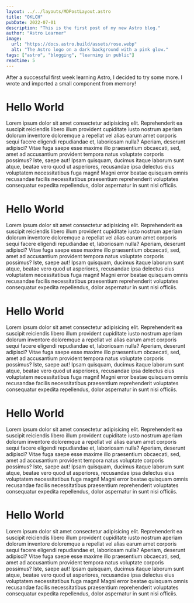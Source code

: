 ```yaml
---
layout: ../../layouts/MDPostLayout.astro
title: "OKLCH"
pubDate: 2022-07-01
description: "This is the first post of my new Astro blog."
author: "Astro Learner"
image:
  url: "https://docs.astro.build/assets/rose.webp"
  alt: "The Astro logo on a dark background with a pink glow."
tags: ["astro", "blogging", "learning in public"]
readtime: 5
---
```


After a successful first week learning Astro, I decided to try some more. I wrote and imported a small component from memory!

# Hello World

Lorem ipsum dolor sit amet consectetur adipisicing elit. Reprehenderit ea suscipit reiciendis libero illum provident cupiditate iusto nostrum aperiam dolorum inventore doloremque a repellat vel alias earum amet corporis sequi facere eligendi repudiandae et, laboriosam nulla? Aperiam, deserunt adipisci? Vitae fuga saepe esse maxime illo praesentium obcaecati, sed, amet ad accusantium provident tempora natus voluptate corporis possimus? Iste, saepe aut! Ipsam quisquam, ducimus itaque laborum sunt atque, beatae vero quod ut asperiores, recusandae ipsa delectus eius voluptatem necessitatibus fuga magni! Magni error beatae quisquam omnis recusandae facilis necessitatibus praesentium reprehenderit voluptates consequatur expedita repellendus, dolor aspernatur in sunt nisi officiis.

# Hello World

Lorem ipsum dolor sit amet consectetur adipisicing elit. Reprehenderit ea suscipit reiciendis libero illum provident cupiditate iusto nostrum aperiam dolorum inventore doloremque a repellat vel alias earum amet corporis sequi facere eligendi repudiandae et, laboriosam nulla? Aperiam, deserunt adipisci? Vitae fuga saepe esse maxime illo praesentium obcaecati, sed, amet ad accusantium provident tempora natus voluptate corporis possimus? Iste, saepe aut! Ipsam quisquam, ducimus itaque laborum sunt atque, beatae vero quod ut asperiores, recusandae ipsa delectus eius voluptatem necessitatibus fuga magni! Magni error beatae quisquam omnis recusandae facilis necessitatibus praesentium reprehenderit voluptates consequatur expedita repellendus, dolor aspernatur in sunt nisi officiis.

# Hello World

Lorem ipsum dolor sit amet consectetur adipisicing elit. Reprehenderit ea suscipit reiciendis libero illum provident cupiditate iusto nostrum aperiam dolorum inventore doloremque a repellat vel alias earum amet corporis sequi facere eligendi repudiandae et, laboriosam nulla? Aperiam, deserunt adipisci? Vitae fuga saepe esse maxime illo praesentium obcaecati, sed, amet ad accusantium provident tempora natus voluptate corporis possimus? Iste, saepe aut! Ipsam quisquam, ducimus itaque laborum sunt atque, beatae vero quod ut asperiores, recusandae ipsa delectus eius voluptatem necessitatibus fuga magni! Magni error beatae quisquam omnis recusandae facilis necessitatibus praesentium reprehenderit voluptates consequatur expedita repellendus, dolor aspernatur in sunt nisi officiis.

# Hello World

Lorem ipsum dolor sit amet consectetur adipisicing elit. Reprehenderit ea suscipit reiciendis libero illum provident cupiditate iusto nostrum aperiam dolorum inventore doloremque a repellat vel alias earum amet corporis sequi facere eligendi repudiandae et, laboriosam nulla? Aperiam, deserunt adipisci? Vitae fuga saepe esse maxime illo praesentium obcaecati, sed, amet ad accusantium provident tempora natus voluptate corporis possimus? Iste, saepe aut! Ipsam quisquam, ducimus itaque laborum sunt atque, beatae vero quod ut asperiores, recusandae ipsa delectus eius voluptatem necessitatibus fuga magni! Magni error beatae quisquam omnis recusandae facilis necessitatibus praesentium reprehenderit voluptates consequatur expedita repellendus, dolor aspernatur in sunt nisi officiis.

# Hello World

Lorem ipsum dolor sit amet consectetur adipisicing elit. Reprehenderit ea suscipit reiciendis libero illum provident cupiditate iusto nostrum aperiam dolorum inventore doloremque a repellat vel alias earum amet corporis sequi facere eligendi repudiandae et, laboriosam nulla? Aperiam, deserunt adipisci? Vitae fuga saepe esse maxime illo praesentium obcaecati, sed, amet ad accusantium provident tempora natus voluptate corporis possimus? Iste, saepe aut! Ipsam quisquam, ducimus itaque laborum sunt atque, beatae vero quod ut asperiores, recusandae ipsa delectus eius voluptatem necessitatibus fuga magni! Magni error beatae quisquam omnis recusandae facilis necessitatibus praesentium reprehenderit voluptates consequatur expedita repellendus, dolor aspernatur in sunt nisi officiis.
